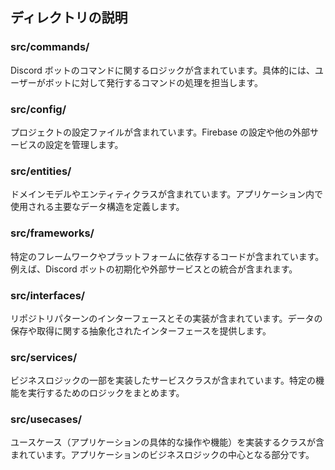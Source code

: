 ## ディレクトリの説明

### src/commands/

Discord ボットのコマンドに関するロジックが含まれています。具体的には、ユーザーがボットに対して発行するコマンドの処理を担当します。

### src/config/

プロジェクトの設定ファイルが含まれています。Firebase の設定や他の外部サービスの設定を管理します。

### src/entities/

ドメインモデルやエンティティクラスが含まれています。アプリケーション内で使用される主要なデータ構造を定義します。

### src/frameworks/

特定のフレームワークやプラットフォームに依存するコードが含まれています。例えば、Discord ボットの初期化や外部サービスとの統合が含まれます。

### src/interfaces/

リポジトリパターンのインターフェースとその実装が含まれています。データの保存や取得に関する抽象化されたインターフェースを提供します。

### src/services/

ビジネスロジックの一部を実装したサービスクラスが含まれています。特定の機能を実行するためのロジックをまとめます。

### src/usecases/

ユースケース（アプリケーションの具体的な操作や機能）を実装するクラスが含まれています。アプリケーションのビジネスロジックの中心となる部分です。
